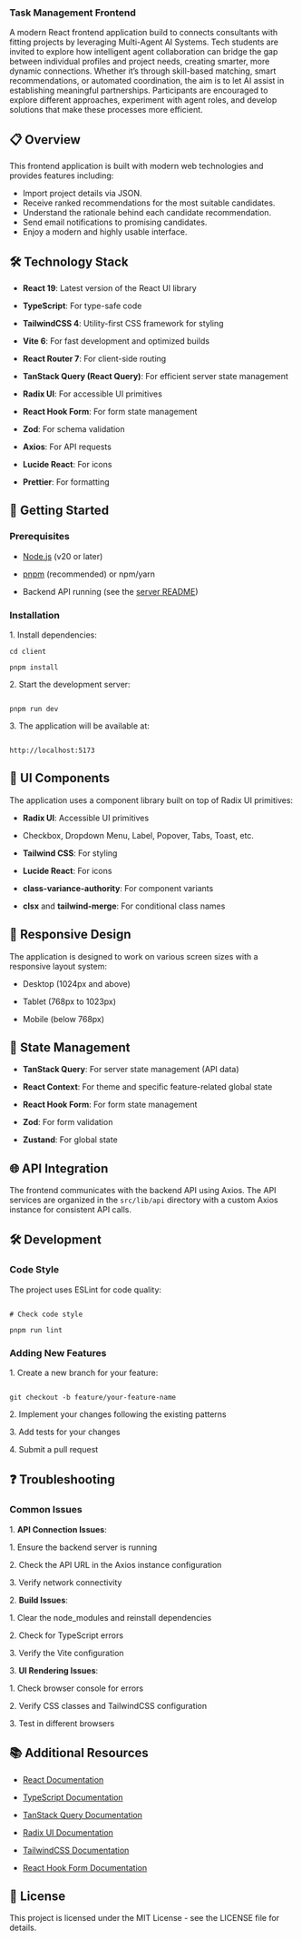 ### Task Management Frontend

A modern React frontend application build to connects consultants with fitting projects by leveraging Multi-Agent AI Systems. Tech students are invited to explore how intelligent agent collaboration can bridge the gap between individual profiles and project needs, creating smarter, more dynamic connections. Whether it’s through skill-based matching, smart recommendations, or automated coordination, the aim is to let AI assist in establishing meaningful partnerships. Participants are encouraged to explore different approaches, experiment with agent roles, and develop solutions that make these processes more efficient.

## 📋 Overview

This frontend application is built with modern web technologies and provides features including:

- Import project details via JSON.
- Receive ranked recommendations for the most suitable candidates.
- Understand the rationale behind each candidate recommendation.
- Send email notifications to promising candidates.
- Enjoy a modern and highly usable interface.

## 🛠️ Technology Stack

- **React 19**: Latest version of the React UI library

- **TypeScript**: For type-safe code

- **TailwindCSS 4**: Utility-first CSS framework for styling

- **Vite 6**: For fast development and optimized builds

- **React Router 7**: For client-side routing

- **TanStack Query (React Query)**: For efficient server state management

- **Radix UI**: For accessible UI primitives

- **React Hook Form**: For form state management

- **Zod**: For schema validation

- **Axios**: For API requests

- **Lucide React**: For icons

- **Prettier**: For formatting

## 🚀 Getting Started

### Prerequisites

- [Node.js](https://nodejs.org/) (v20 or later)

- [pnpm](https://pnpm.io/installation) (recommended) or npm/yarn

- Backend API running (see the [server README](../server/README.md))

### Installation

1\. Install dependencies:

```shellscript
cd client

pnpm install
```

2\. Start the development server:

```shellscript

pnpm run dev

```

3\. The application will be available at:

```plaintext

http://localhost:5173

```

## 🎨 UI Components

The application uses a component library built on top of Radix UI primitives:

- **Radix UI**: Accessible UI primitives

- Checkbox, Dropdown Menu, Label, Popover, Tabs, Toast, etc.

- **Tailwind CSS**: For styling

- **Lucide React**: For icons

- **class-variance-authority**: For component variants

- **clsx** and **tailwind-merge**: For conditional class names

## 📱 Responsive Design

The application is designed to work on various screen sizes with a responsive layout system:

- Desktop (1024px and above)

- Tablet (768px to 1023px)

- Mobile (below 768px)

## 🔄 State Management

- **TanStack Query**: For server state management (API data)

- **React Context**: For theme and specific feature-related global state

- **React Hook Form**: For form state management

- **Zod**: For form validation

- **Zustand**: For global state

## 🌐 API Integration

The frontend communicates with the backend API using Axios. The API services are organized in the `src/lib/api` directory with a custom Axios instance for consistent API calls.

## 🛠️ Development

### Code Style

The project uses ESLint for code quality:

```shellscript

# Check code style

pnpm run lint

```

### Adding New Features

1\. Create a new branch for your feature:

```shellscript

git checkout -b feature/your-feature-name

```

2\. Implement your changes following the existing patterns

3\. Add tests for your changes

4\. Submit a pull request

## ❓ Troubleshooting

### Common Issues

1\. **API Connection Issues**:

1\. Ensure the backend server is running

2\. Check the API URL in the Axios instance configuration

3\. Verify network connectivity

2\. **Build Issues**:

1\. Clear the node_modules and reinstall dependencies

2\. Check for TypeScript errors

3\. Verify the Vite configuration

3\. **UI Rendering Issues**:

1\. Check browser console for errors

2\. Verify CSS classes and TailwindCSS configuration

3\. Test in different browsers

## 📚 Additional Resources

- [React Documentation](https://react.dev/)

- [TypeScript Documentation](https://www.typescriptlang.org/docs/)

- [TanStack Query Documentation](https://tanstack.com/query/latest)

- [Radix UI Documentation](https://www.radix-ui.com/docs/primitives)

- [TailwindCSS Documentation](https://tailwindcss.com/docs)

- [React Hook Form Documentation](https://react-hook-form.com/docs)

## 📝 License

This project is licensed under the MIT License - see the LICENSE file for details.
